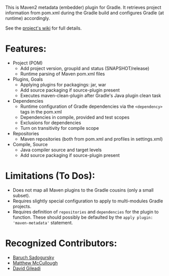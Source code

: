 This is Maven2 metadata (embedder) plugin for Gradle. It retrieves project information from pom.xml during the Gradle build and configures Gradle (at runtime) accordingly.

See the [project's wiki](https://github.com/jbaruch/Gradle-M2Metadata-Plugin/wiki) for full details.


Features:
============
* Project (POM)
    * Add project version, groupId and status (SNAPSHOT/release)
    * Runtime parsing of Maven pom.xml files
* Plugins, Goals
    * Applying plugins for packagings: jar, war
    * Add source packaging if source-plugin present
    * Executes maven-clean-plugin after Gradle's Java plugin clean task
* Dependencies
    * Runtime configuration of Gradle dependencies via the `<dependency>` tags in the pom.xml
    * Dependencies in compile, provided and test scopes
    * Exclusions for dependencies
    * Turn on transitivity for compile scope
* Repositories
    * Maven repositories (both from pom.xml and profiles in settings.xml)
* Compile, Source
    * Java compiler source and target levels
    * Add source packaging if source-plugin present

Limitations (To Dos):
============
* Does not map all Maven plugins to the Gradle cousins (only a small subset).
* Requires slightly special configuration to apply to multi-modules Gradle projects.
* Requires definition of `repositories` and `dependencies` for the plugin to function. These should possibly be defaulted by the `apply plugin: 'maven-metadata'` statement.

Recognized Contributors:
============
* [Baruch Sadogursky](http://github.com/jbaruch)
* [Matthew McCullough](http://github.com/matthewmccullough)
* [David Gileadi](http://github.com/dgileadi)
